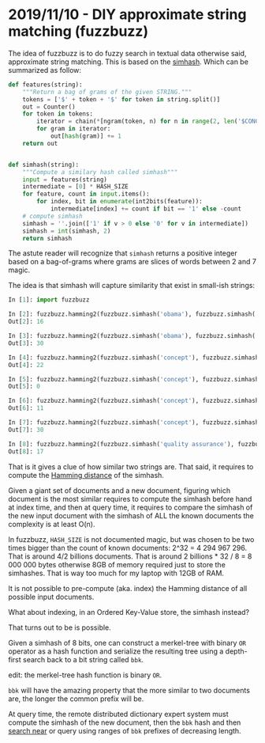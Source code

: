 # 2019/11/10 - DIY approximate string matching (fuzzbuzz)

The idea of fuzzbuzz is to do fuzzy search in textual data otherwise
said, approximate string matching. This is based on the
[simhash](https://github.com/amirouche/fuzzbuzz/raw/master/doc/simhash-2007.pdf).
Which can be summarized as follow:

```python
def features(string):
    """Return a bag of grams of the given STRING."""
    tokens = ['$' + token + '$' for token in string.split()]
    out = Counter()
    for token in tokens:
        iterator = chain(*[ngram(token, n) for n in range(2, len('$CONCEPT$'))])
        for gram in iterator:
            out[hash(gram)] += 1
    return out


def simhash(string):
    """Compute a similary hash called simhash"""
    input = features(string)
    intermediate = [0] * HASH_SIZE
    for feature, count in input.items():
        for index, bit in enumerate(int2bits(feature)):
            intermediate[index] += count if bit == '1' else -count
    # compute simhash
    simhash = ''.join(['1' if v > 0 else '0' for v in intermediate])
    simhash = int(simhash, 2)
    return simhash
```

The astute reader will recognize that `simhash` returns a positive
integer based on a bag-of-grams where grams are slices of words
between 2 and 7 magic.

The idea is that simhash will capture similarity that exist in
small-ish strings:

```python
In [1]: import fuzzbuzz

In [2]: fuzzbuzz.hamming2(fuzzbuzz.simhash('obama'), fuzzbuzz.simhash('barack obama'))
Out[2]: 16

In [3]: fuzzbuzz.hamming2(fuzzbuzz.simhash('obama'), fuzzbuzz.simhash('trump'))
Out[3]: 30

In [4]: fuzzbuzz.hamming2(fuzzbuzz.simhash('concept'), fuzzbuzz.simhash('concpet'))
Out[4]: 22

In [5]: fuzzbuzz.hamming2(fuzzbuzz.simhash('concept'), fuzzbuzz.simhash('concept'))
Out[5]: 0

In [6]: fuzzbuzz.hamming2(fuzzbuzz.simhash('concept'), fuzzbuzz.simhash('concept car'))
Out[6]: 11

In [7]: fuzzbuzz.hamming2(fuzzbuzz.simhash('concept'), fuzzbuzz.simhash('quality'))
Out[7]: 30

In [8]: fuzzbuzz.hamming2(fuzzbuzz.simhash('quality assurance'), fuzzbuzz.simhash('quality'))
Out[8]: 17
```

That is it gives a clue of how similar two strings are. That said, it
requires to compute the [Hamming
distance](https://en.wikipedia.org/wiki/Hamming_distance) of the
simhash.

Given a giant set of documents and a new document, figuring which
document is the most similar requires to compute the simhash before
hand at index time, and then at query time, it requires to compare the
simhash of the new input document with the simhash of ALL the known
documents the complexity is at least O(n).

In fuzzbuzz, `HASH_SIZE` is not documented magic, but was chosen to be
two times bigger than the count of known documents: 2^32 = 4 294
967 296. That is around 4/2 billions documents. That is around 2
billions * 32 / 8 = 8 000 000 bytes otherwise 8GB of memory required
just to store the simhashes. That is way too much for my laptop with
12GB of RAM.

It is not possible to pre-compute (aka. index) the Hamming distance of
all possible input documents.

What about indexing, in an Ordered Key-Value store, the simhash
instead?

That turns out to be is possible.

Given a simhash of 8 bits, one can construct a merkel-tree with binary
`OR` operator as a hash function and serialize the resulting tree
using a depth-first search back to a bit string called `bbk`.

edit: the merkel-tree hash function is binary `OR`.

`bbk` will have the amazing property that the more
similar to two documents are, the longer the common prefix will be.

At query time, the remote distributed dictionary expert system must
compute the simhash of the new document, then the `bbk` hash and then
[search near](http://source.wiredtiger.com/2.3.1/cursor_ops.html) or
query using ranges of `bbk` prefixes of decreasing length.
